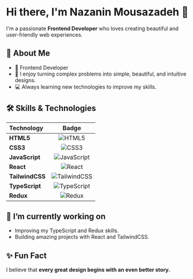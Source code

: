# Hi there, I'm Nazanin Mousazadeh 👋

I'm a passionate **Frontend Developer** who loves creating beautiful and user-friendly web experiences.

## 🚀 About Me
- 🎯 Frontend Developer
- 🎨 I enjoy turning complex problems into simple, beautiful, and intuitive designs.
- 💻 Always learning new technologies to improve my skills.

## 🛠️ Skills & Technologies

| Technology | Badge |
| :--- | :---: |
| **HTML5** | ![HTML5](https://img.shields.io/badge/HTML5-%23E34F26?style=flat&logo=html5&logoColor=white) |
| **CSS3** | ![CSS3](https://img.shields.io/badge/CSS3-%231572B6?style=flat&logo=css3&logoColor=white) |
| **JavaScript** | ![JavaScript](https://img.shields.io/badge/JavaScript-%23F7DF1E?style=flat&logo=javascript&logoColor=black) |
| **React** | ![React](https://img.shields.io/badge/React-%2320232A?style=flat&logo=react&logoColor=61DAFB) |
| **TailwindCSS** | ![TailwindCSS](https://img.shields.io/badge/TailwindCSS-%2338B2AC?style=flat&logo=tailwindcss&logoColor=white) |
| **TypeScript** | ![TypeScript](https://img.shields.io/badge/TypeScript-%23007ACC?style=flat&logo=typescript&logoColor=white) |
| **Redux** | ![Redux](https://img.shields.io/badge/Redux-%23593d88?style=flat&logo=redux&logoColor=white) |

## 🌱 I’m currently working on
- Improving my TypeScript and Redux skills.
- Building amazing projects with React and TailwindCSS.

## ✨ Fun Fact
I believe that **every great design begins with an even better story.**



